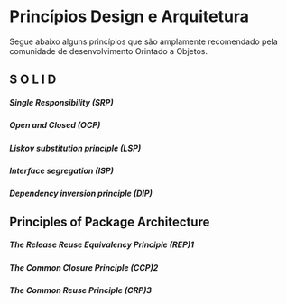 # Princípios Design e Arquitetura
Segue abaixo alguns princípios que são amplamente recomendado pela comunidade de desenvolvimento Orintado a Objetos.

## S O L I D
##### Single Responsibility (SRP)
##### Open and Closed (OCP)
##### Liskov substitution principle (LSP)
##### Interface segregation (ISP)
##### Dependency inversion principle (DIP)

## Principles of Package Architecture
##### The Release Reuse Equivalency Principle (REP)1
##### The Common Closure Principle (CCP)2
##### The Common Reuse Principle (CRP)3

